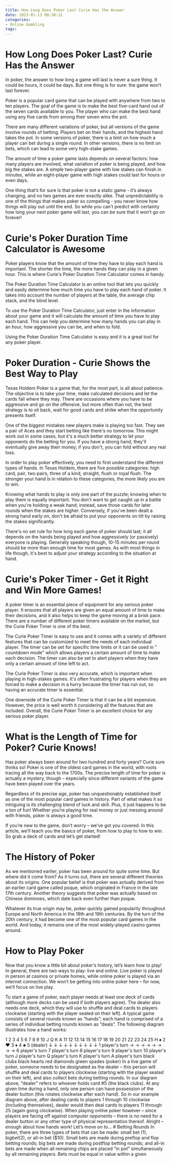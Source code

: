 ```yaml
---
title: How Long Does Poker Last Curie Has the Answer
date: 2023-01-13 00:38:21
categories:
- Online Gambling
tags:
---
```



#  How Long Does Poker Last? Curie Has the Answer

In poker, the answer to how long a game will last is never a sure thing. It could be hours, it could be days. But one thing is for sure: the game won’t last forever.

Poker is a popular card game that can be played with anywhere from two to ten players. The goal of the game is to make the best five-card hand out of the seven cards available to you. The player who can make the best hand using any five cards from among their seven wins the pot.

There are many different variations of poker, but all versions of the game involve rounds of betting. Players bet on their hands, and the highest hand takes the pot. In some versions of poker, there is a limit on how much a player can bet during a single round. In other versions, there is no limit on bets, which can lead to some very high-stake games.

The amount of time a poker game lasts depends on several factors: how many players are involved, what variation of poker is being played, and how big the stakes are. A simple two-player game with low stakes can finish in minutes, while an eight-player game with high stakes could last for hours or even days.

One thing that’s for sure is that poker is not a static game - it’s always changing, and no two games are ever exactly alike. That unpredictability is one of the things that makes poker so compelling - you never know how things will play out until the end. So while you can’t predict with certainty how long your next poker game will last, you can be sure that it won’t go on forever!

#  Curie's Poker Duration Time Calculator is Awesome

Poker players know that the amount of time they have to play each hand is important. The shorter the time, the more hands they can play in a given hour. This is where Curie's Poker Duration Time Calculator comes in handy.

The Poker Duration Time Calculator is an online tool that lets you quickly and easily determine how much time you have to play each hand of poker. It takes into account the number of players at the table, the average chip stack, and the blind level.

To use the Poker Duration Time Calculator, just enter in the information about your game and it will calculate the amount of time you have to play each hand. This can help you determine how many hands you can play in an hour, how aggressive you can be, and when to fold.

Using the Poker Duration Time Calculator is easy and it is a great tool for any poker player.

#  Poker Duration - Curie Shows the Best Way to Play

Texas Holdem Poker is a game that, for the most part, is all about patience. The objective is to take your time, make calculated decisions and let the cards fall where they may. There are occasions where you have to be aggressive and go on the offensive, but more often than not, the best strategy is to sit back, wait for good cards and strike when the opportunity presents itself.

One of the biggest mistakes new players make is playing too fast. They see a pair of Aces and they start betting like there's no tomorrow. This might work out in some cases, but it's a much better strategy to let your opponents do the betting for you. If you have a strong hand, they'll eventually give away their money; if you don't, you can fold without any real loss.

In order to play poker effectively, you need to first understand the different types of hands. In Texas Holdem, there are five possible categories: high card, pair, two pairs, three of a kind, straight, flush or royal flush. The stronger your hand is in relation to these categories, the more likely you are to win.

Knowing what hands to play is only one part of the puzzle; knowing when to play them is equally important. You don't want to get caught up in a battle when you're holding a weak hand; instead, save those cards for later rounds when the stakes are higher. Conversely, if you've been dealt a strong hand early on, don't be afraid to put your opponents on tilt by raising the stakes significantly.

There's no set rule for how long each game of poker should last; it all depends on the hands being played and how aggressively (or passively) everyone is playing. Generally speaking though, 10-15 minutes per round should be more than enough time for most games. As with most things in life though, it's best to adjust your strategy according to the situation at hand.

#  Curie's Poker Timer - Get it Right and Win More Games!

A poker timer is an essential piece of equipment for any serious poker player. It ensures that all players are given an equal amount of time to make their decisions, and it also helps to keep the game moving at a brisk pace. There are a number of different poker timers available on the market, but the Curie Poker Timer is one of the best.

The Curie Poker Timer is easy to use and it comes with a variety of different features that can be customized to meet the needs of each individual player. The timer can be set for specific time limits or it can be used in " countdown mode" which allows players a certain amount of time to make each decision. The timer can also be set to alert players when they have only a certain amount of time left to act.

The Curie Poker Timer is also very accurate, which is important when playing in high-stakes games. It's often frustrating for players when they are forced to make a decision in a hurry because the timer has run out, so having an accurate timer is essential.

One downside of the Curie Poker Timer is that it can be a bit expensive. However, the price is well worth it considering all the features that are included. Overall, the Curie Poker Timer is an excellent choice for any serious poker player.

#  What is the Length of Time for Poker? Curie Knows!

Has poker always been around for two hundred and forty years? Curie sure thinks so! Poker is one of the oldest card games in the world, with roots tracing all the way back to the 1700s. The precise length of time for poker is actually a mystery, though – especially since different variants of the game have been played over the years.

Regardless of its precise age, poker has unquestionably established itself as one of the most popular card games in history. Part of what makes it so intriguing is its challenging blend of luck and skill. Plus, it just happens to be a ton of fun! Whether you’re playing for real money or just messing around with friends, poker is always a good time.

If you’re new to the game, don’t worry – we’ve got you covered. In this article, we’ll teach you the basics of poker, from how to play to how to win. So grab a deck of cards and let’s get started!

# The History of Poker

As we mentioned earlier, poker has been around for quite some time. But where did it come from? As it turns out, there are several different theories about its origins. One popular belief is that poker was actually derived from an earlier card game called poque, which originated in France in the late 17th century. Another theory suggests that poker was actually based on Chinese dominoes, which date back even further than poque.

Whatever its true origin may be, poker quickly gained popularity throughout Europe and North America in the 18th and 19th centuries. By the turn of the 20th century, it had become one of the most popular card games in the world. And today, it remains one of the most widely-played casino games around.

# How to Play Poker

Now that you know a little bit about poker’s history, let’s learn how to play! In general, there are two ways to play: live and online. Live poker is played in person at casinos or private homes, while online poker is played via an internet connection. We won’t be getting into online poker here – for now, we’ll focus on live play.

To start a game of poker, each player needs at least one deck of cards (although more decks can be used if both players agree). The dealer also needs one deck, which they will use to shuffle and deal cards to players clockwise (starting with the player seated on their left). A typical game consists of several rounds known as “hands”; each hand is comprised of a series of individual betting rounds known as “deals”. The following diagram illustrates how a hand works:

































1      2 3 4 5 6 7 8 9 10 J Q K A     11 12 13 14 15 16 17 18 19 20 21 22 23 24 25   H ♠ 2 ♥ 3 ♦ 4 ♣ 5 (dealer) ↓ ↓ ↓ ↓ ↓ ↓ ↓ ↓ ↓ ↓ 1 player's turn → → → → → → → → 6 player's turn 7 player's turn 8 player's turn 9 player's turn 10 player's turn J player's turn Q player's turn K player's turn A player's turn black clubs black hearts red diamonds green spades (poker) In a live game of poker, someone needs to be designated as the dealer – this person will shuffle and deal cards to players clockwise (starting with the player seated on their left), and also collect bets during betting rounds. In our diagram above, “dealer” refers to whoever holds card #5 (the black clubs). At any given time during a hand, only one person can have possession of the dealer button (this rotates clockwise after each hand). So in our example diagram above, after dealing cards to players 1 through 10 clockwise (including themselves), dealer would then deal cards to players 11 through 25 (again going clockwise). When playing online poker however – since players are facing off against computer opponents – there is no need for a dealer button or any other type of physical representation thereof. Alright – enough about how hands work! Let’s move on to… # Betting Rounds In poker, there are three types of bets that can be made: small bet ($1), big bet ($2), or all-in bet ($10). Small bets are made during preflop and flop betting rounds; big bets are made during postflop betting rounds; and all-in bets are made when all remaining chips are placed “in pot” simultaneously by all remaining players. Bets must be equal in value within a given